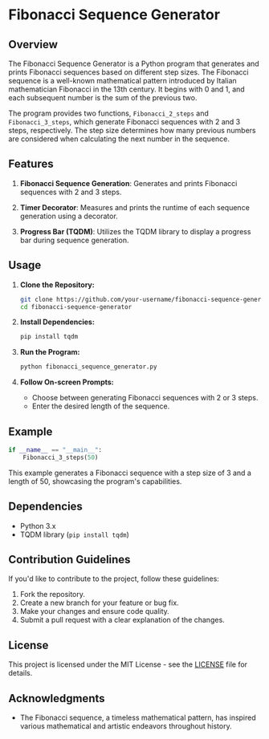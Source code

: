 # Fibonacci Sequence Generator

## Overview

The Fibonacci Sequence Generator is a Python program that generates and prints Fibonacci sequences based on different step sizes. The Fibonacci sequence is a well-known mathematical pattern introduced by Italian mathematician Fibonacci in the 13th century. It begins with 0 and 1, and each subsequent number is the sum of the previous two.

The program provides two functions, `Fibonacci_2_steps` and `Fibonacci_3_steps`, which generate Fibonacci sequences with 2 and 3 steps, respectively. The step size determines how many previous numbers are considered when calculating the next number in the sequence.

## Features

1. **Fibonacci Sequence Generation**: Generates and prints Fibonacci sequences with 2 and 3 steps.

2. **Timer Decorator**: Measures and prints the runtime of each sequence generation using a decorator.

3. **Progress Bar (TQDM)**: Utilizes the TQDM library to display a progress bar during sequence generation.

## Usage

1. **Clone the Repository:**

   ```bash
   git clone https://github.com/your-username/fibonacci-sequence-generator.git
   cd fibonacci-sequence-generator
   ```

2. **Install Dependencies:**

   ```bash
   pip install tqdm
   ```

3. **Run the Program:**

   ```bash
   python fibonacci_sequence_generator.py
   ```

4. **Follow On-screen Prompts:**

   - Choose between generating Fibonacci sequences with 2 or 3 steps.
   - Enter the desired length of the sequence.

## Example

```python
if __name__ == "__main__":
    Fibonacci_3_steps(50)
```

This example generates a Fibonacci sequence with a step size of 3 and a length of 50, showcasing the program's capabilities.

## Dependencies

- Python 3.x
- TQDM library (`pip install tqdm`)

## Contribution Guidelines

If you'd like to contribute to the project, follow these guidelines:

1. Fork the repository.
2. Create a new branch for your feature or bug fix.
3. Make your changes and ensure code quality.
4. Submit a pull request with a clear explanation of the changes.

## License

This project is licensed under the MIT License - see the [LICENSE](LICENSE) file for details.

## Acknowledgments

- The Fibonacci sequence, a timeless mathematical pattern, has inspired various mathematical and artistic endeavors throughout history.
